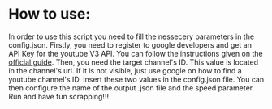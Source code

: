 # How to use:
In order to use this script you need to fill the nessecery parameters in the config.json. Firstly, you need to register to google developers and get an API Key for the youtube V3 API. You can follow the instructions given on the [official guide](https://developers.google.com/youtube/v3/getting-started). Then, you need the target channel's ID. This value is located in the channel's url. If it is not visible, just use google on how to find a youtube channel's ID. Insert these two values in the config.json file. You can then configure the name of the output .json file and the speed parameter. Run and have fun scrapping!!!
